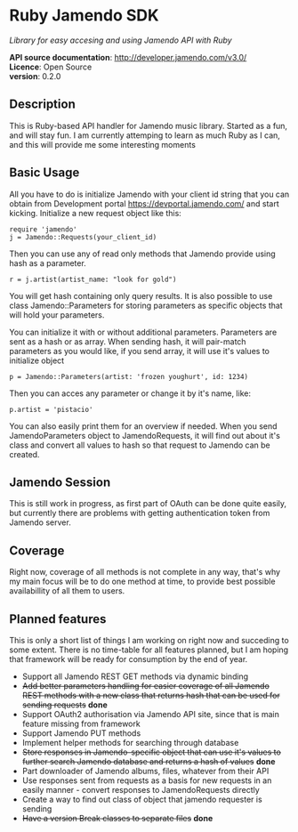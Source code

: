 # Ruby Jamendo SDK
_Library for easy accesing and using Jamendo API with Ruby_  

**API source documentation**: <http://developer.jamendo.com/v3.0/>  
**Licence**: Open Source  
**version**: 0.2.0

## Description

This is Ruby-based API handler for Jamendo music library. Started as a fun, and will stay fun. I am currently attemping to learn as much Ruby as I can, and this will provide me some interesting moments 

## Basic Usage
All you have to do is initialize Jamendo with your client id string that you can obtain from Development portal <https://devportal.jamendo.com/> and start kicking. Initialize a new request object like this:

    require 'jamendo'
    j = Jamendo::Requests(your_client_id)
    
Then you can use any of read only methods that Jamendo provide using hash as a parameter. 

    r = j.artist(artist_name: "look for gold")
 
You will get hash containing only query results. It is also possible to use class Jamendo::Parameters for storing parameters as specific objects that will hold your parameters.

You can initialize it with or without additional parameters. Parameters are sent as a hash or as array. When sending hash, it will pair-match parameters as you would like, if you send array, it will use it's values to initialize object

	p = Jamendo::Parameters(artist: 'frozen youghurt', id: 1234)

Then you can acces any parameter or change it by it's name, like:

	p.artist = 'pistacio'

You can also easily print them for an overview if needed. When you send JamendoParameters object to JamendoRequests, it will find out about it's class and convert all values to hash so that request to Jamendo can be created.

## Jamendo Session
This is still work in progress, as first part of OAuth can be done quite easily, but currently there are problems with getting authentication token from Jamendo server.

## Coverage
Right now, coverage of all methods is not complete in any way, that's why my main focus will be to do one method at time, to provide best possible availabillity of all them to users.

## Planned features
This is only a short list of things I am working on right now and succeding to some extent. There is no time-table for all features planned, but I am hoping that framework will be ready for consumption by the end of year.

* Support all Jamendo REST GET methods via dynamic binding
* ~~Add better parameters handling for easier coverage of all Jamendo REST methods with a new class that returns hash that can be used for sending requests~~ __done__
* Support OAuth2 authorisation via Jamendo API site, since that is main feature missing from framework
* Support Jamendo PUT methods
* Implement helper methods for searching through database
* ~~Store responses in Jamendo-specific object that can use it's values to further search Jamendo database and returns a hash of values~~ __done__
* Part downloader of Jamendo albums, files, whatever from their API
* Use responses sent from requests as a basis for new requests in an easily manner - convert responses to JamendoRequests directly
* Create a way to find out class of object that jamendo requester is sending
* ~~Have a version Break classes to separate files~~ __done__